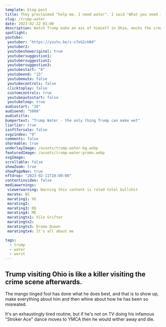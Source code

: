 ```yaml
---
template: blog-post
title: They proclaimed "help me, I need water". I said "What you need is Trump Water"!
slug: /trump-water
date: 2023-02-22 03:00
description: Watch Trump make an ass of himself in Ohio, mocks the crowd about their water problems.
spotlight:
youtube:
 youtuber: "https://youtu.be/s-s7eG2ckN4"
 youtuber2: 
 youtubeshoworiginal: true
 youtubersuggestion1: 
 youtubersuggestion2: 
 youtubersuggestion3: 
 youtubestart: "8"
 youtubeend: "15"
 youtubemute: false
 youtubecontrols: false
 clicktoplay: false
 customcontrols: true
 youtubeautostart: false
 youtubeloop: true
audiostart: "20"
audioend: "5000"
audiotitle: 
bumpertext: "Trump Water - the only thing Trump can make wet"
liarliar: true
isnftforsale: false
svgzindex: "0"
comments: false
shareable: true
underlayImage: /assets/trump-water-bg.webp
featuredImage: /assets/trump-water-promo.webp
svgImage: 
scrollable: false
showZoom: true
showPageNav: true
nftdrop: "2023-02-11T10:00:00"
contentinvideo: false
mediawarnings:
 viewerwarning: Warning this content is rated total bullshit
 marate: BS
 marating1: VG
 marating2: 
 marating3: DQ
 marating4: ME
 maratingtx1: Vile Grifter
 maratingtx2: 
 maratingtx3: Drama Queen
 maratingtx4: It's all about me

tags:
  - trump
  - water
  - worst
---
```

<!-- <div class="contentinside lake1" style=""> -->
<!-- <img class="" src="/assets/lakemouth.webp" width="100%" style=" z-index:-1; opacity:0;
animation: kariFilter 6s ease-in-out;
animation-delay: 4s;
animation-iteration-count:infinite;
" /> -->


<!-- <div class="bubble bubble-bottom-left" style="position:absolute; width:; top:30%; left:20vw; display:flex; justify-content:center;backdrop-filter: blur(6px);
animation: bubbleBop 9s ease-in;
animation-delay: 6s;
animation-direction: forwards;
animation-iteration-count:1;
opacity:0;
"><span style="font-size:120%; font-weight:bold;"><span style="font-size:160%; font-weight:bold;"></span></div>


<div class="bubble bubble-bottom-right" style="position:absolute; width:50vw; top:50%; right:20vw; display:block; justify-content:center; font-size:110%;backdrop-filter: blur(6px);
animation: bubbleBop1 10s ease-in;
animation-delay:8s;
animation-direction: forwards;
animation-iteration-count:1;
opacity:0;
"><span style="font-weight:bold;"></span></div>
</div> -->

<style>



</style>
<div class="contentbody" style="text-align:left !important; margin-top:0;">

## Trump visiting Ohio is like a killer visiting the crime scene afterwards. 

The mango tinged fool has done what he does best, and that is to show up, make everything about him and then whine about how he has been so misreated. 

It's an exhaustingly tired routine, but if he's not on TV doing his infamous "Stroker Ace" dance moves to YMCA then he would wither away and die.





</div>